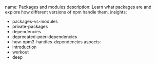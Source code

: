 name: Packages and modules
description: Learn what packages are and explore how different versions of npm handle them.
insights:
  - packages-vs-modules
  - private-packages
  - dependencies
  - deprecated-peer-dependencies
  - how-npm3-handles-dependencies
aspects:
  - introduction
  - workout
  - deep
